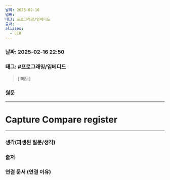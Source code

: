 ```yaml
---
날짜: 2025-02-16
넘버: 
태그: 프로그래밍/임베디드
출처: 
aliases:
  - CCR
---
```

### 날짜:  2025-02-16 22:50

### 태그: #프로그래밍/임베디드 

>[!메모]
>

### 원문
---
# Capture Compare register

---
### 생각(파생된 질문/생각)

### 출처

### 연결 문서 (연결 이유)
